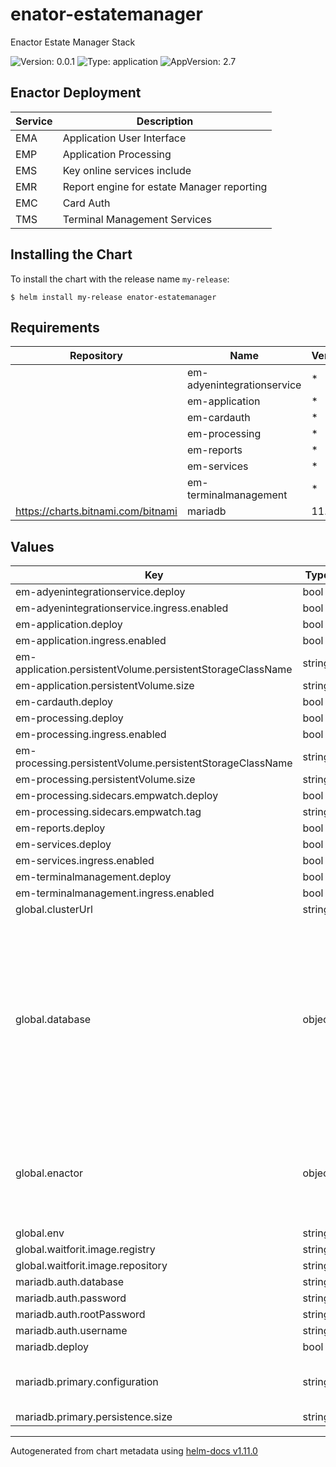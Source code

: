 # enator-estatemanager

Enactor Estate Manager Stack

![Version: 0.0.1](https://img.shields.io/badge/Version-0.0.1-informational?style=flat-square) ![Type: application](https://img.shields.io/badge/Type-application-informational?style=flat-square) ![AppVersion: 2.7](https://img.shields.io/badge/AppVersion-2.7-informational?style=flat-square)

## Enactor Deployment

| Service | Description |
| ------ | ------ |
| EMA | Application User Interface |
| EMP | Application Processing |
| EMS | Key online services include |
| EMR | Report engine for estate Manager reporting|
| EMC | Card Auth |
| TMS | Terminal Management Services |

## Installing the Chart

To install the chart with the release name `my-release`:

```console
$ helm install my-release enator-estatemanager
```

## Requirements

| Repository | Name | Version |
|------------|------|---------|
|  | em-adyenintegrationservice | * |
|  | em-application | * |
|  | em-cardauth | * |
|  | em-processing | * |
|  | em-reports | * |
|  | em-services | * |
|  | em-terminalmanagement | * |
| https://charts.bitnami.com/bitnami | mariadb | 11.4.0 |

## Values

| Key | Type | Default | Description |
|-----|------|---------|-------------|
| em-adyenintegrationservice.deploy | bool | `true` |  |
| em-adyenintegrationservice.ingress.enabled | bool | `true` |  |
| em-application.deploy | bool | `true` |  |
| em-application.ingress.enabled | bool | `true` |  |
| em-application.persistentVolume.persistentStorageClassName | string | `"managed-nfs-storage-retain"` |  |
| em-application.persistentVolume.size | string | `"5Gi"` |  |
| em-cardauth.deploy | bool | `true` |  |
| em-processing.deploy | bool | `true` |  |
| em-processing.ingress.enabled | bool | `true` |  |
| em-processing.persistentVolume.persistentStorageClassName | string | `"managed-nfs-storage-retain"` |  |
| em-processing.persistentVolume.size | string | `"100Gi"` |  |
| em-processing.sidecars.empwatch.deploy | bool | `true` |  |
| em-processing.sidecars.empwatch.tag | string | `"1.2.0"` |  |
| em-reports.deploy | bool | `true` |  |
| em-services.deploy | bool | `true` |  |
| em-services.ingress.enabled | bool | `true` |  |
| em-terminalmanagement.deploy | bool | `true` |  |
| em-terminalmanagement.ingress.enabled | bool | `false` |  |
| global.clusterUrl | string | `"enactor-em.local"` |  |
| global.database | object | `{"db_host":"mariadb-0.mariadb","db_port":3306,"db_schema":"enactorem_test"}` | DB Connection details set to mariadb-0.mariadb if using the in-cluster database (see below) else set DB connection details here. db_pass is encrypted in estate manager |
| global.enactor | object | `{"extraVars":[],"image":{"registry":null,"tag":null}}` | Pass extra environment variables to all enactor containers (override common vars). |
| global.env | string | `"tmp"` |  |
| global.waitforit.image.registry | string | `nil` |  |
| global.waitforit.image.repository | string | `"willwill/wait-for-it"` |  |
| mariadb.auth.database | string | `"enactorem_test"` |  |
| mariadb.auth.password | string | `"p4ssw0rd"` |  |
| mariadb.auth.rootPassword | string | `"toor"` |  |
| mariadb.auth.username | string | `"enactor_app"` |  |
| mariadb.deploy | bool | `true` |  |
| mariadb.primary.configuration | string | `"[mysqld]\nskip-name-resolve\nexplicit_defaults_for_timestamp\nbasedir=/opt/bitnami/mariadb\nplugin_dir=/opt/bitnami/mariadb/plugin\nport=3306\nsocket=/opt/bitnami/mariadb/tmp/mysql.sock\ntmpdir=/opt/bitnami/mariadb/tmp\nmax_allowed_packet=16M\nbind-address=*\npid-file=/opt/bitnami/mariadb/tmp/mysqld.pid\nlog-error=/opt/bitnami/mariadb/logs/mysqld.log\n\nslow_query_log=0\nslow_query_log_file=/opt/bitnami/mariadb/logs/mysqld.log\nlong_query_time=10.0\n\ncharacter-set-server  = utf8mb4\ncollation-server      = utf8mb4_general_ci\ntransaction_isolation = READ-COMMITTED\nlower_case_table_names = 1\n\n[client]\nport=3306\nsocket=/opt/bitnami/mariadb/tmp/mysql.sock\ndefault-character-set=UTF8\nplugin_dir=/opt/bitnami/mariadb/plugin\n\n[manager]\nport=3306\nsocket=/opt/bitnami/mariadb/tmp/mysql.sock\npid-file=/opt/bitnami/mariadb/tmp/mysqld.pid\n"` |  |
| mariadb.primary.persistence.size | string | `"25Gi"` |  |

----------------------------------------------
Autogenerated from chart metadata using [helm-docs v1.11.0](https://github.com/norwoodj/helm-docs/releases/v1.11.0)